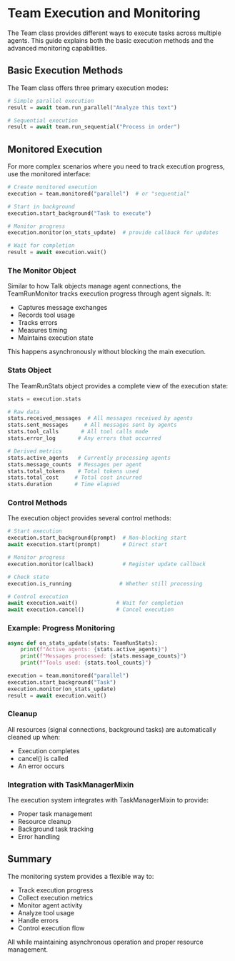 # Team Execution and Monitoring

The Team class provides different ways to execute tasks across multiple agents. This guide explains both the basic execution methods and the advanced monitoring capabilities.

## Basic Execution Methods

The Team class offers three primary execution modes:

```python
# Simple parallel execution
result = await team.run_parallel("Analyze this text")

# Sequential execution
result = await team.run_sequential("Process in order")

```

## Monitored Execution

For more complex scenarios where you need to track execution progress, use the monitored interface:

```python
# Create monitored execution
execution = team.monitored("parallel")  # or "sequential"

# Start in background
execution.start_background("Task to execute")

# Monitor progress
execution.monitor(on_stats_update)  # provide callback for updates

# Wait for completion
result = await execution.wait()
```

### The Monitor Object

Similar to how Talk objects manage agent connections, the TeamRunMonitor tracks execution progress through agent signals. It:

- Captures message exchanges
- Records tool usage
- Tracks errors
- Measures timing
- Maintains execution state

This happens asynchronously without blocking the main execution.

### Stats Object

The TeamRunStats object provides a complete view of the execution state:

```python
stats = execution.stats

# Raw data
stats.received_messages  # All messages received by agents
stats.sent_messages     # All messages sent by agents
stats.tool_calls       # All tool calls made
stats.error_log       # Any errors that occurred

# Derived metrics
stats.active_agents   # Currently processing agents
stats.message_counts  # Messages per agent
stats.total_tokens    # Total tokens used
stats.total_cost     # Total cost incurred
stats.duration       # Time elapsed
```

### Control Methods

The execution object provides several control methods:

```python
# Start execution
execution.start_background(prompt)  # Non-blocking start
await execution.start(prompt)       # Direct start

# Monitor progress
execution.monitor(callback)         # Register update callback

# Check state
execution.is_running               # Whether still processing

# Control execution
await execution.wait()            # Wait for completion
await execution.cancel()          # Cancel execution
```

### Example: Progress Monitoring

```python
async def on_stats_update(stats: TeamRunStats):
    print(f"Active agents: {stats.active_agents}")
    print(f"Messages processed: {stats.message_counts}")
    print(f"Tools used: {stats.tool_counts}")

execution = team.monitored("parallel")
execution.start_background("Task")
execution.monitor(on_stats_update)
result = await execution.wait()
```

### Cleanup

All resources (signal connections, background tasks) are automatically cleaned up when:
- Execution completes
- cancel() is called
- An error occurs

### Integration with TaskManagerMixin

The execution system integrates with TaskManagerMixin to provide:
- Proper task management
- Resource cleanup
- Background task tracking
- Error handling

## Summary

The monitoring system provides a flexible way to:
- Track execution progress
- Collect execution metrics
- Monitor agent activity
- Analyze tool usage
- Handle errors
- Control execution flow

All while maintaining asynchronous operation and proper resource management.
